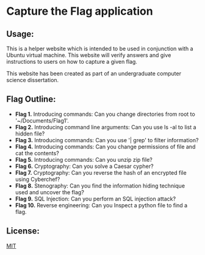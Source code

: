# Capture the Flag application

## Usage:
This is a helper website which is intended to be used in conjunction with a Ubuntu virtual machine. This website will verify answers and give instructions to users on how to capture a given flag. 

This website has been created as part of an undergraduate computer science dissertation.

## Flag Outline:
* **Flag 1.** Introducing commands: Can you change directories from root to '~/Documents/Flag1'.
* **Flag 2.** Introducing command line arguments: Can you use ls -al to list a hidden file?
* **Flag 3.** Introducing commands: Can you use '| grep' to filter information?
* **Flag 4.** Introducing commands: Can you change permissions of file and cat the contents?
* **Flag 5.** Introducing commands: Can you unzip zip file?
* **Flag 6.** Cryptography: Can you solve a Caesar cypher?
* **Flag 7.** Cryptography: Can you reverse the hash of an encrypted file using Cyberchef?
* **Flag 8.** Stenography: Can you find the information hiding technique used and uncover the flag?
* **Flag 9.** SQL Injection: Can you perform an SQL injection attack?
* **Flag 10.** Reverse engineering: Can you Inspect a python file to find a flag.

## License: 
[MIT](https://choosealicense.com/licenses/mit/)